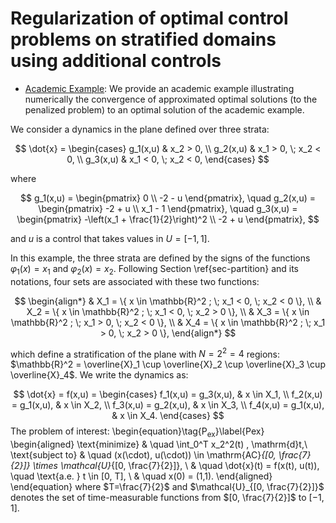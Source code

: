 # Regularization of optimal control problems on stratified domains using additional controls

* [Academic Example](Example.jl): We provide an academic example illustrating numerically the convergence of approximated optimal solutions (to the penalized problem) to an optimal solution of the academic example.

We consider a dynamics in the plane defined over three strata:

$$
\dot{x} = \begin{cases} 
     g_1(x,u) & x_2 > 0, \\
     g_2(x,u) & x_1 > 0, \; x_2 < 0, \\
     g_3(x,u) & x_1 < 0, \; x_2 < 0,
\end{cases}
$$

where

$$
g_1(x,u) = \begin{pmatrix} 
    0 \\ -2 - u 
\end{pmatrix}, \quad
g_2(x,u) = \begin{pmatrix} 
    -2 + u \\ x_1 - 1 
\end{pmatrix}, \quad
g_3(x,u) = \begin{pmatrix} 
    -\left(x_1 + \frac{1}{2}\right)^2 \\ -2 + u 
\end{pmatrix},
$$

and $u$ is a control that takes values in $U = [-1, 1]$.

In this example, the three strata are defined by the signs of the functions $\varphi_1(x) = x_1$ and $\varphi_2(x) = x_2$. Following Section \ref{sec-partition} and its notations, four sets are associated with these two functions:

$$
\begin{align*}
& X_1 = \{ x \in \mathbb{R}^2 ; \; x_1 < 0, \; x_2 < 0 \}, \\
& X_2 = \{ x \in \mathbb{R}^2 ; \; x_1 < 0, \; x_2 > 0 \}, \\
& X_3 = \{ x \in \mathbb{R}^2 ; \; x_1 > 0, \; x_2 < 0 \}, \\
& X_4 = \{ x \in \mathbb{R}^2 ; \; x_1 > 0, \; x_2 > 0 \},
\end{align*}
$$

which define a stratification of the plane with $N = 2^2 = 4$ regions: $\mathbb{R}^2 = \overline{X}_1 \cup \overline{X}_2 \cup \overline{X}_3 \cup \overline{X}_4$. We write the dynamics as:

$$
\dot{x} = f(x,u) = \begin{cases} 
    f_1(x,u) = g_3(x,u), & x \in X_1, \\
    f_2(x,u) = g_1(x,u), & x \in X_2, \\
    f_3(x,u) = g_2(x,u), & x \in X_3, \\
    f_4(x,u) = g_1(x,u), & x \in X_4.
\end{cases}
$$
The problem of interest:
\begin{equation}\tag{$\mathrm{P}_{\mathrm{ex}}$}\label{Pex}
    \begin{aligned}
        \text{minimize} & \quad \int_0^T x_2^2(t) \, \mathrm{d}t,\\
        \text{subject to} & \quad (x(\cdot), u(\cdot)) \in \mathrm{AC}_{[0, \frac{7}{2}]} \times \mathcal{U}_{[0, \frac{7}{2}]}, \\
        & \quad \dot{x}(t) = f(x(t), u(t)), \quad \text{a.e. } t \in [0, T], \\
        & \quad x(0) = (1,1).
    \end{aligned}
\end{equation}
where $T=\frac{7}{2}$ and $\mathcal{U}_{[0, \frac{7}{2}]}$ denotes the set of time-measurable functions from $[0, \frac{7}{2}]$ to $[-1,1]$. 
